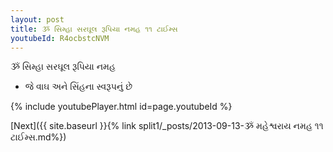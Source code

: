```yaml
---
layout: post
title: ૐ સિમ્હા સરઘૂલ રૂપિયા નમહ ૧૧ ટાઈમ્સ
youtubeId: R4ocbstcNVM
---
```

 
 
 ૐ સિમ્હા સરઘૂલ રૂપિયા નમહ  
 
 -  જે વાઘ અને સિંહના સ્વરૂપનું છે 
 
  
 
  
 
 
 
 
 
 


{% include youtubePlayer.html id=page.youtubeId %}
 
[Next]({{ site.baseurl }}{% link  split1/_posts/2013-09-13-ૐ મહેશ્વરાય નમહ ૧૧ ટાઈમ્સ.md%})
 
